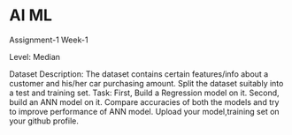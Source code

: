# AI ML
Assignment-1 Week-1

Level: Median

Dataset Description:
The dataset contains certain features/info about a customer and his/her car purchasing amount.
Split the dataset suitably into a test and training set.
Task: First, Build a Regression model on it. Second, build an ANN model on it. Compare
accuracies of both the models and try to improve performance of ANN model.
Upload your model,training set on your github profile.
